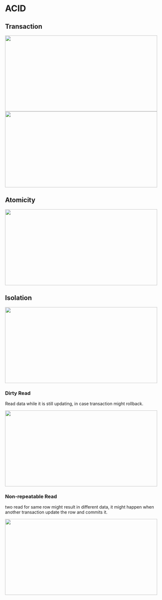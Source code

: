 # ACID

## Transaction

<img src="https://user-images.githubusercontent.com/7610065/169667163-757de309-7959-4e21-85d4-0158bd574c41.png" width="500" height="250">

<img src="https://user-images.githubusercontent.com/7610065/169667206-6fe48e00-f924-4da0-9ce1-226fee7d6fa7.png" width="500" height="250">

## Atomicity

<img src="https://user-images.githubusercontent.com/7610065/169667467-83e78beb-4894-4647-b720-6c79e232f244.png" width="500" height="250">

## Isolation

<img src="https://user-images.githubusercontent.com/7610065/169667467-83e78beb-4894-4647-b720-6c79e232f244.png" width="500" height="250">

### Dirty Read

Read data while it is still updating, in case transaction might rollback.

<img src="https://user-images.githubusercontent.com/7610065/169685097-c91c2c21-5e49-4326-8908-eaabc2492162.png" width="500" height="250">

### Non-repeatable Read

two read for same row might result in different data, it might happen when another transaction update the row and commits it.

<img src="https://user-images.githubusercontent.com/7610065/169685298-486ebc55-6cbd-4b02-8104-165d173d17e9.png" width="500" height="250">
